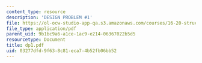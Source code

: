 ```yaml
---
content_type: resource
description: 'DESIGN PROBLEM #1'
file: https://ol-ocw-studio-app-qa.s3.amazonaws.com/courses/16-20-structural-mechanics-fall-2002/03277dfd9f638c81eca74b52fb06bb52_dp1.pdf
file_type: application/pdf
parent_uid: 9b1bc9a6-a1ce-1ac9-e214-06367022b5d5
resourcetype: Document
title: dp1.pdf
uid: 03277dfd-9f63-8c81-eca7-4b52fb06bb52
---
```

